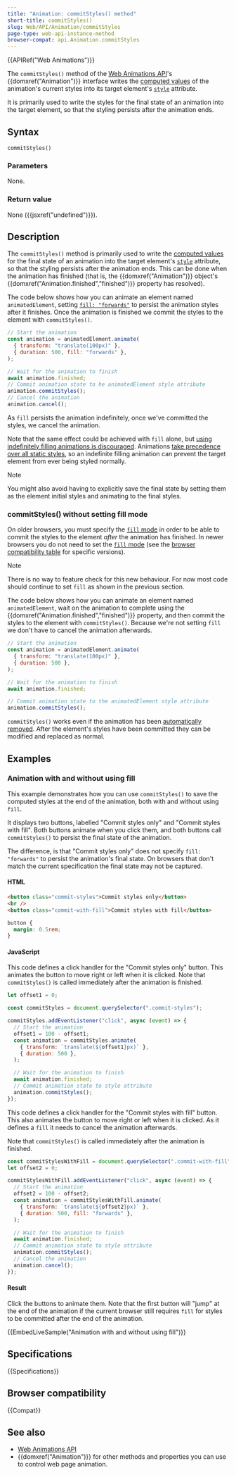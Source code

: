 ```yaml
---
title: "Animation: commitStyles() method"
short-title: commitStyles()
slug: Web/API/Animation/commitStyles
page-type: web-api-instance-method
browser-compat: api.Animation.commitStyles
---
```


{{APIRef("Web Animations")}}

The `commitStyles()` method of the [Web Animations API](/en-US/docs/Web/API/Web_Animations_API)'s {{domxref("Animation")}} interface writes the [computed values](/en-US/docs/Web/CSS/CSS_cascade/Value_processing#computed_value) of the animation's current styles into its target element's [`style`](/en-US/docs/Web/HTML/Reference/Global_attributes/style) attribute.

It is primarily used to write the styles for the final state of an animation into the target element, so that the styling persists after the animation ends.

## Syntax

```js-nolint
commitStyles()
```

### Parameters

None.

### Return value

None ({{jsxref("undefined")}}).

## Description

The `commitStyles()` method is primarily used to write the [computed values](/en-US/docs/Web/CSS/CSS_cascade/Value_processing#computed_value) for the final state of an animation into the target element's [`style`](/en-US/docs/Web/HTML/Reference/Global_attributes/style) attribute, so that the styling persists after the animation ends.
This can be done when the animation has finished (that is, the {{domxref("Animation")}} object's {{domxref("Animation.finished","finished")}} property has resolved).

The code below shows how you can animate an element named `animatedElement`, setting [`fill: "forwards"`](/en-US/docs/Web/API/KeyframeEffect/KeyframeEffect#fill) to persist the animation styles after it finishes.
Once the animation is finished we commit the styles to the element with `commitStyles()`.

```js
// Start the animation
const animation = animatedElement.animate(
  { transform: "translate(100px)" },
  { duration: 500, fill: "forwards" },
);

// Wait for the animation to finish
await animation.finished;
// Commit animation state to he animatedElement style attribute
animation.commitStyles();
// Cancel the animation
animation.cancel();
```

As `fill` persists the animation indefinitely, once we've committed the styles, we cancel the animation.

Note that the same effect could be achieved with `fill` alone, but [using indefinitely filling animations is discouraged](https://drafts.csswg.org/web-animations-1/#fill-behavior).
Animations [take precedence over all static styles](/en-US/docs/Web/CSS/CSS_cascade/Cascade#cascading_order), so an indefinite filling animation can prevent the target element from ever being styled normally.

> [!NOTE]
> You might also avoid having to explicitly save the final state by setting them as the element initial styles and animating to the final styles.

### commitStyles() without setting fill mode

On older browsers, you must specify the [`fill` mode](/en-US/docs/Web/API/KeyframeEffect/KeyframeEffect#fill) in order to be able to commit the styles to the element _after_ the animation has finished.
In newer browsers you do not need to set the [`fill` mode](/en-US/docs/Web/API/KeyframeEffect/KeyframeEffect#fill) (see the [browser compatibility table](#browser_compatibility) for specific versions).

> [!NOTE]
> There is no way to feature check for this new behaviour.
> For now most code should continue to set `fill` as shown in the previous section.

The code below shows how you can animate an element named `animatedElement`, wait on the animation to complete using the {{domxref("Animation.finished","finished")}} property, and then commit the styles to the element with `commitStyles()`.
Because we're not setting `fill` we don't have to cancel the animation afterwards.

```js
// Start the animation
const animation = animatedElement.animate(
  { transform: "translate(100px)" },
  { duration: 500 },
);

// Wait for the animation to finish
await animation.finished;

// Commit animation state to the animatedElement style attribute
animation.commitStyles();
```

`commitStyles()` works even if the animation has been [automatically removed](/en-US/docs/Web/API/Web_Animations_API/Using_the_Web_Animations_API#automatically_removing_filling_animations).
After the element's styles have been committed they can be modified and replaced as normal.

## Examples

### Animation with and without using fill

This example demonstrates how you can use `commitStyles()` to save the computed styles at the end of the animation, both with and without using `fill`.

It displays two buttons, labelled "Commit styles only" and "Commit styles with fill".
Both buttons animate when you click them, and both buttons call `commitStyles()` to persist the final state of the animation.

The difference, is that "Commit styles only" does not specify `fill: "forwards"` to persist the animation's final state.
On browsers that don't match the current specification the final state may not be captured.

#### HTML

```html
<button class="commit-styles">Commit styles only</button>
<br />
<button class="commit-with-fill">Commit styles with fill</button>
```

```css hidden
button {
  margin: 0.5rem;
}
```

#### JavaScript

This code defines a click handler for the "Commit styles only" button.
This animates the button to move right or left when it is clicked.
Note that `commitStyles()` is called immediately after the animation is finished.

```js
let offset1 = 0;

const commitStyles = document.querySelector(".commit-styles");

commitStyles.addEventListener("click", async (event) => {
  // Start the animation
  offset1 = 100 - offset1;
  const animation = commitStyles.animate(
    { transform: `translate(${offset1}px)` },
    { duration: 500 },
  );

  // Wait for the animation to finish
  await animation.finished;
  // Commit animation state to style attribute
  animation.commitStyles();
});
```

This code defines a click handler for the "Commit styles with fill" button.
This also animates the button to move right or left when it is clicked.
As it defines a `fill` it needs to cancel the animation afterwards.

Note that `commitStyles()` is called immediately after the animation is finished.

```js
const commitStylesWithFill = document.querySelector(".commit-with-fill");
let offset2 = 0;

commitStylesWithFill.addEventListener("click", async (event) => {
  // Start the animation
  offset2 = 100 - offset2;
  const animation = commitStylesWithFill.animate(
    { transform: `translate(${offset2}px)` },
    { duration: 500, fill: "forwards" },
  );

  // Wait for the animation to finish
  await animation.finished;
  // Commit animation state to style attribute
  animation.commitStyles();
  // Cancel the animation
  animation.cancel();
});
```

#### Result

Click the buttons to animate them.
Note that the first button will "jump" at the end of the animation if the current browser still requires `fill` for styles to be committed after the end of the animation.

{{EmbedLiveSample("Animation with and without using fill")}}

## Specifications

{{Specifications}}

## Browser compatibility

{{Compat}}

## See also

- [Web Animations API](/en-US/docs/Web/API/Web_Animations_API)
- {{domxref("Animation")}} for other methods and properties you can use to control web page animation.
